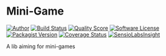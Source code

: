 # Mini-Game

[![Author](https://img.shields.io/badge/author-@RemiSan-blue.svg?style=flat-square)](https://twitter.com/RemiSan)
[![Build Status](https://img.shields.io/travis/remi-san/mini-game/master.svg?style=flat-square)](https://travis-ci.org/remi-san/mini-game)
[![Quality Score](https://img.shields.io/scrutinizer/g/remi-san/mini-game.svg?style=flat-square)](https://scrutinizer-ci.com/g/remi-san/mini-game)
[![Software License](https://img.shields.io/badge/license-MIT-brightgreen.svg?style=flat-square)](LICENSE.md)
[![Packagist Version](https://img.shields.io/packagist/v/remi-san/mini-game.svg?style=flat-square)](https://packagist.org/packages/remi-san/mini-game)
[![Coverage Status](https://img.shields.io/scrutinizer/coverage/g/remi-san/mini-game.svg?style=flat-square)](https://scrutinizer-ci.com/g/remi-san/mini-game/code-structure)
[![SensioLabsInsight](https://insight.sensiolabs.com/projects/be414607-a06d-4f6d-ba3e-6a168b04786c/small.png)](https://insight.sensiolabs.com/projects/be414607-a06d-4f6d-ba3e-6a168b04786c)

A lib aiming for mini-games
